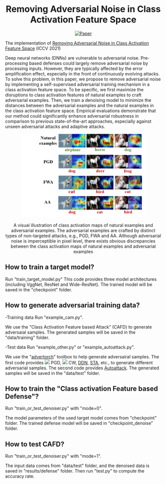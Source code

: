 <div align="center">   
  
# Removing Adversarial Noise in Class Activation Feature Space
[![Paper](https://img.shields.io/badge/paper-ICCV-green)](https://openaccess.thecvf.com/content/ICCV2021/papers/Zhou_Removing_Adversarial_Noise_in_Class_Activation_Feature_Space_ICCV_2021_paper.pdf)

</div>


The implementation of [Removing Adversarial Noise in Class Activation Feature Space](https://openaccess.thecvf.com/content/ICCV2021/papers/Zhou_Removing_Adversarial_Noise_in_Class_Activation_Feature_Space_ICCV_2021_paper.pdf) (ICCV 2021)

Deep neural networks (DNNs) are vulnerable to adversarial noise. Pre-processing based defenses could largely remove adversarial noise by processing inputs. However, they are typically affected by the error amplification effect, especially in the front of continuously evolving attacks. To solve this problem, in this paper, we propose to remove adversarial noise by implementing a self-supervised adversarial training mechanism in a class activation feature space. To be specific, we first maximize the disruptions to class activation features of natural examples to craft adversarial examples. Then, we train a denoising model to minimize the distances between the adversarial examples and the natural examples in the class activation feature space.
Empirical evaluations demonstrate that our method could significantly enhance adversarial robustness in comparison to previous state-of-the-art approaches, especially against unseen adversarial attacks and adaptive attacks.


<p float="left" align="center">
<img src="arch.png" width="400" /> 
<figcaption align="center">
A visual illustration of class activation maps of natural examples and adversarial examples. The adversarial examples are crafted by distinct types of non-targeted attacks, e.g., PGD, FWA and AA. Although adversarial noise is imperceptible in pixel level, there exists obvious discrepancies between the class activation maps of natural examples and adversarial examples
</figcaption>
</p>

## How to train a target model?
Run "train_target_model.py"
This code provides three model architectures (including VggNet, ResNet and Wide-ResNet). The trained model will be saved in the "checkpoint" folder.


## How to generate adversarial training data?

-Training data
Run "example_cam.py".

We use the "Class Activation Feature based Attack" (CAFD) to generate adversaial samples. The generated samples will be saved in the "data/training" folder.

-Test data
Run "example_other.py" or "example_autoattack.py".

We use the "[advertorch](https://github.com/BorealisAI/advertorch)" toolbox to help generate adversairal samples. The first code provides ![](http://latex.codecogs.com/svg.latex?L_{\infty}) PGD, ![](http://latex.codecogs.com/svg.latex?L_{2}) CW, [DDN](https://arxiv.org/abs/1811.09600), [STA](https://openreview.net/forum?id=HyydRMZC-), etc., to generate different adversarial samples. The second code provides [Autoattack](https://arxiv.org/abs/2003.01690).
The generated samples will be saved in the "data/test" folder.


## How to train the "Class activation Feature based Defense"?
Run "train_or_test_denoiser.py" with "mode=0".

The model parameters of the used target model comes from "checkpoint" folder. The trained defense model will be saved in "checkpoint_denoise" folder.


## How to test CAFD?
Run "train_or_test_denoiser.py" with "mode=1".

The input data comes from "data/test" folder, and the denoised data is saved in "results/defense" folder. Then run "test.py" to compute the accuracy rate.
